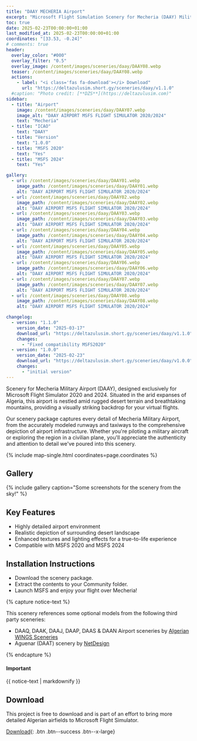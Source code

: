 ```yaml
---
title: "DAAY MECHERIA Airport"
excerpt: "Microsoft Flight Simulation Scenery for Mecheria (DAAY) Military Airport for MSFS2020 & MSFS2024"
toc: true
date: 2025-02-23T00:00:00+01:00
last_modified_at: 2025-02-23T00:00:00+01:00
coordinates: "[33.53, -0.24]"
# comments: true
header:
  overlay_color: "#000"
  overlay_filter: "0.5"
  overlay_image: /content/images/sceneries/daay/DAAY08.webp
  teaser: /content/images/sceneries/daay/DAAY08.webp
  actions:
    - label: "<i class='fas fa-download'></i> Download"
      url: "https://deltazulusim.short.gy/sceneries/daay/v1.1.0"
  #caption: "Photo credit: [**DZS**](https://deltazulusim.com)"
sidebar:
  - title: "Airport"
    image: /content/images/sceneries/daay/DAAY07.webp
    image_alt: "DAAY AIRPORT MSFS FLIGHT SIMULATOR 2020/2024"
    text: "Mecheria"
  - title: "ICAO"
    text: "DAAY"
  - title: "Version"
    text: "1.0.0"
  - title: "MSFS 2020"
    text: "Yes"
  - title: "MSFS 2024"
    text: "Yes"

gallery:
  - url: /content/images/sceneries/daay/DAAY01.webp
    image_path: /content/images/sceneries/daay/DAAY01.webp
    alt: "DAAY AIRPORT MSFS FLIGHT SIMULATOR 2020/2024"
  - url: /content/images/sceneries/daay/DAAY02.webp
    image_path: /content/images/sceneries/daay/DAAY02.webp
    alt: "DAAY AIRPORT MSFS FLIGHT SIMULATOR 2020/2024"
  - url: /content/images/sceneries/daay/DAAY03.webp
    image_path: /content/images/sceneries/daay/DAAY03.webp
    alt: "DAAY AIRPORT MSFS FLIGHT SIMULATOR 2020/2024"
  - url: /content/images/sceneries/daay/DAAY04.webp
    image_path: /content/images/sceneries/daay/DAAY04.webp
    alt: "DAAY AIRPORT MSFS FLIGHT SIMULATOR 2020/2024"
  - url: /content/images/sceneries/daay/DAAY05.webp
    image_path: /content/images/sceneries/daay/DAAY05.webp
    alt: "DAAY AIRPORT MSFS FLIGHT SIMULATOR 2020/2024"
  - url: /content/images/sceneries/daay/DAAY06.webp
    image_path: /content/images/sceneries/daay/DAAY06.webp
    alt: "DAAY AIRPORT MSFS FLIGHT SIMULATOR 2020/2024"
  - url: /content/images/sceneries/daay/DAAY07.webp
    image_path: /content/images/sceneries/daay/DAAY07.webp
    alt: "DAAY AIRPORT MSFS FLIGHT SIMULATOR 2020/2024"
  - url: /content/images/sceneries/daay/DAAY08.webp
    image_path: /content/images/sceneries/daay/DAAY08.webp
    alt: "DAAY AIRPORT MSFS FLIGHT SIMULATOR 2020/2024"

changelog:
  - version: "1.1.0"
    version_date: "2025-03-17"
    download_url: "https://deltazulusim.short.gy/sceneries/daay/v1.1.0"
    changes:
      - "Fixed compatibility MSFS2020"
  - version: "1.0.0"
    version_date: "2025-02-23"
    download_url: "https://deltazulusim.short.gy/sceneries/daay/v1.0.0"
    changes:
      - "initial version"
---
```


Scenery for Mecheria Military Airport (DAAY), designed exclusively for Microsoft Flight Simulator 2020 and 2024. Situated in the arid expanses of Algeria, this airport is nestled amid rugged desert terrain and breathtaking mountains, providing a visually striking backdrop for your virtual flights.

Our scenery package captures every detail of Mecheria Military Airport, from the accurately modeled runways and taxiways to the comprehensive depiction of airport infrastructure. Whether you're piloting a military aircraft or exploring the region in a civilian plane, you'll appreciate the authenticity and attention to detail we've poured into this scenery.


{% include map-single.html coordinates=page.coordinates %}



## Gallery 
{% include gallery caption="Some screenshots for the scenery from the sky!" %}

## Key Features

- Highly detailed airport environment
- Realistic depiction of surrounding desert landscape
- Enhanced textures and lighting effects for a true-to-life experience
- Compatible with MSFS 2020 and MSFS 2024

## Installation Instructions
- Download the scenery package.
- Extract the contents to your Community folder.
- Launch MSFS and enjoy your flight over Mecheria!

{% capture notice-text %}

This scenery references some optional models from the following third party sceneries: 
* DAAQ, DAAK, DAAJ, DAAP, DAAS & DAAN Airport sceneries by [Algerian WINGS Sceneries](https://www.facebook.com/AlgerianWingsSceneries)
* Aguenar (DAAT) scenery by [NetDesign](https://inibuilds.com/products/netdesign-aguenar-daat-msfs?srsltid=AfmBOorrtszEPqjNv4V4OrVqirz9LHv8eX9RURf_JEo9ws0G3j1eSnV0)

{% endcapture %}

<div class="notice--warning">
  <h4 class="no_toc">Important</h4>
  {{ notice-text | markdownify }}
</div>

## Download
This project is free to download and is part of an effort to bring more detailed Algerian airfields to Microsoft Flight Simulator.

[<i class='fas fa-download'></i> Download](https://deltazulusim.short.gy/sceneries/daay/v1.1.0){: .btn .btn--success .btn--x-large}
